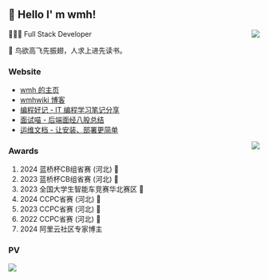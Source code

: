 ##  👋 Hello I' m wmh!

<img align="right" src="https://github-readme-stats.vercel.app/api?username=wmh1024&show_icons=true&icon_color=CE1D2D&text_color=718096&bg_color=ffffff&locale=cn&hide=contribs" />

👨🏻‍💻 Full Stack Developer

📝 鸟欲高飞先振翅，人求上进先读书。

### Website


<ul>
  <li><a href="https://about.wmhwiki.cn" target="_blank">wmh 的主页</a></li>
  <li><a href="https://wmhwiki.cn" target="_blank">wmhwiki 博客</a></li>
  <li><a href="https://haonote.wmhwiki.cn" target="_blank">编程好记 - IT 编程学习笔记分享</a></li>
  <li><a href="https://ms.wmhwiki.cn" target="_blank">面试喵 - 后端面经八股总结</a></li>
  <li><a href="https://ywdoc.cn" target="_blank">运维文档 - 让安装、部署更简单</a></li>
</ul>


<img align="right" src="https://github-readme-stats.vercel.app/api/top-langs/?username=wmh1024&theme=graywhite&locale=cn" />

### Awards

1. 2024 蓝桥杯CB组省赛 (河北) 🥇
2. 2023 蓝桥杯CB组省赛 (河北) 🥇
3. 2023 全国大学生智能车竞赛华北赛区 🥈
4. 2024 CCPC省赛 (河北) 🥉
5. 2023 CCPC省赛 (河北) 🥉
6. 2022 CCPC省赛 (河北) 🥉
7. 2024 阿里云社区专家博主

### PV

<img src="https://count.getloli.com/get/@wmh1024?theme=gelbooru" />

